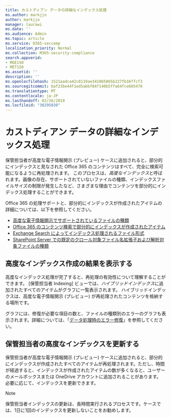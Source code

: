 ```yaml
---
title: カストディアン データの詳細なインデックス処理
ms.author: markjjo
author: markjjo
manager: laurawi
ms.date: ''
ms.audience: Admin
ms.topic: article
ms.service: O365-seccomp
localization_priority: Normal
ms.collection: M365-security-compliance
search.appverid:
- MOE150
- MET150
ms.assetid: ''
description: ''
ms.openlocfilehash: 1521aadca42c8119ae341065865b227fb16ffcf3
ms.sourcegitcommit: baf23be44f1ed5abbf84f140b5ffa64fce605478
ms.translationtype: MT
ms.contentlocale: ja-JP
ms.lasthandoff: 02/26/2019
ms.locfileid: "30295030"
---
```

# <a name="advanced-indexing-of-custodian-data"></a>カストディアン データの詳細なインデックス処理

保管担当者が高度な電子情報開示 (プレビュー) ケースに追加されると、部分的にインデックスと見なされた Office 365 のコンテンツはすべて、完全に検索可能になるように再処理されます。 このプロセスは、*高度なインデックス*と呼ばれます。画像の存在、サポートされていないファイルの種類、インデックスファイルサイズの制限が発生したなど、さまざまな理由でコンテンツを部分的にインデックス処理することができます。

Office 365 の処理サポートと、部分的にインデックスが作成されたアイテムの詳細については、以下を参照してください。

- [高度な電子情報開示でサポートされているファイルの種類](supported-filetypes-ediscovery20.md)
- [Office 365 のコンテンツ検索で部分的にインデックスが作成されたアイテム](https://docs.microsoft.com/en-us/office365/securitycompliance/partially-indexed-items-in-content-search)
- [Exchange Search によってインデックス処理されるファイル形式](https://docs.microsoft.com/en-us/exchange/file-formats-indexed-by-exchange-search-exchange-2013-help)
- [SharePoint Server での既定のクロール対象ファイル名拡張子および解析対象ファイルの種類](https://docs.microsoft.com/en-us/SharePoint/technical-reference/default-crawled-file-name-extensions-and-parsed-file-types)

## <a name="viewing-advanced-indexing-results"></a>高度なインデックス作成の結果を表示する

高度なインデックス処理が完了すると、再処理の有効性について理解することができます。 [保管担当者 Indexing] ビューでは、*ハイブリッドインデックス*に追加されたすべてのアイテムがグラフに一覧表示されます。 ハイブリッドインデックスは、高度な電子情報開示 (プレビュー) が再処理されたコンテンツを格納する場所です。

グラフには、修復が必要な項目の数と、ファイルの種類別のエラーのグラフも表示されます。詳細については、「[データ処理時のエラー修復](error-remediation.md)」を参照してください。

## <a name="updating-advanced-indexes-for-custodians"></a>保管担当者の高度なインデックスを更新する

保管担当者が高度な電子情報開示 (プレビュー) ケースに追加されると、部分的にインデックスが作成されたすべてのアイテムが再処理されます。ただし、時間が経過すると、インデックスが作成されたアイテムの数が多くなると、ユーザーのメールボックスまたは OneDrive アカウントに追加されることがあります。 必要に応じて、インデックスを更新できます。

> [!NOTE]
> 保管担当者インデックスの更新は、長時間実行されるプロセスです。ケースでは、1日に1回のインデックスを更新しないことをお勧めします。
